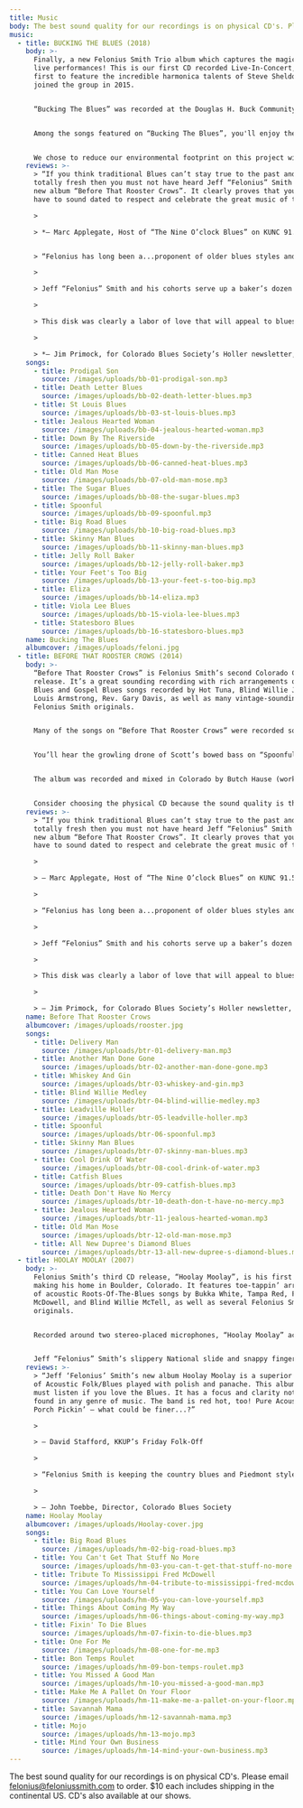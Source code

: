 ```yaml
---
title: Music
body: The best sound quality for our recordings is on physical CD's. Please email [felonius@feloniussmith.com](mailto:felonius@feloniussmith.com) to order. $10 each includes shipping in the continental US. CD's also available at our shows.
music:
  - title: BUCKING THE BLUES (2018)
    body: >-
      Finally, a new Felonius Smith Trio album which captures the magic of our
      live performances! This is our first CD recorded Live-In-Concert, and our
      first to feature the incredible harmonica talents of Steve Sheldon, who
      joined the group in 2015. 


      “Bucking The Blues” was recorded at the Douglas H. Buck Community Recreation Center in Littleton, Colorado on February 23, 2018. It was an evening which found the band in top form and the audience in high spirits. The album boasts 16 of our most requested songs, and captures a 75 minute concert on one disc! 


      Among the songs featured on “Bucking The Blues”, you'll enjoy the soulful vocals and nifty slide guitar work of Felonius Smith on the opening track, “Prodigal Son”; the dueling melodies of slide guitar and harmonica in a unique arrangement of “St. Louis Blues”. Four songs are propelled by the big toot of J. Scott Johnson's sousaphone, including “Down By The Riverside”, “Jealous Hearted Woman”, “Your Feet's Too Big” - and “Jelly Roll Baker” with the sousaphone laying down a mean rhumba beat! On “Spoonful”, the extended, improvised interplay between harmonica and baritone slide guitar is remarkable, as is the ominous growl of the upright bass played with a bow. Another treat is the vocal duet and funky tone of the 1930's National resonator mandolin on the jug band classic “Viola Lee Blues”; and finally a rip-roaring arrangement of the Blind Willie McTell standard “Statesboro Blues”. 


      We chose to reduce our environmental footprint on this project with a simple CD sleeve packaging. Click [HERE](https://feloniussmith.com/files/BuckLinerNotes2018.pdf) to view complete liner notes for all the details about the songs, instruments, plus art and production credits.
    reviews: >-
      > “If you think traditional Blues can’t stay true to the past and still be
      totally fresh then you must not have heard Jeff “Felonius” Smith and his
      new album “Before That Rooster Crows”. It clearly proves that you don’t
      have to sound dated to respect and celebrate the great music of the past.”

      >

      > *– Marc Applegate, Host of “The Nine O’clock Blues” on KUNC 91.5FM* 


      > “Felonius has long been a...proponent of older blues styles and his love of that music shines like a searchlight at a car lot on a cloudy night, with fluid slide and delicate finger picking.

      >

      > Jeff “Felonius” Smith and his cohorts serve up a baker’s dozen blues tunes in pre-WWII style, including six originals, and the emphasis is on fun....

      >

      > This disk was clearly a labor of love that will appeal to blues fans who enjoy unamplified music played on the porch or street corner...Count me in. ”

      >

      > *– Jim Primock, for Colorado Blues Society’s Holler newsletter, Oct.-Nov. 2014*
    songs:
      - title: Prodigal Son
        source: /images/uploads/bb-01-prodigal-son.mp3
      - title: Death Letter Blues
        source: /images/uploads/bb-02-death-letter-blues.mp3
      - title: St Louis Blues
        source: /images/uploads/bb-03-st-louis-blues.mp3
      - title: Jealous Hearted Woman
        source: /images/uploads/bb-04-jealous-hearted-woman.mp3
      - title: Down By The Riverside
        source: /images/uploads/bb-05-down-by-the-riverside.mp3
      - title: Canned Heat Blues
        source: /images/uploads/bb-06-canned-heat-blues.mp3
      - title: Old Man Mose
        source: /images/uploads/bb-07-old-man-mose.mp3
      - title: The Sugar Blues
        source: /images/uploads/bb-08-the-sugar-blues.mp3
      - title: Spoonful
        source: /images/uploads/bb-09-spoonful.mp3
      - title: Big Road Blues
        source: /images/uploads/bb-10-big-road-blues.mp3
      - title: Skinny Man Blues
        source: /images/uploads/bb-11-skinny-man-blues.mp3
      - title: Jelly Roll Baker
        source: /images/uploads/bb-12-jelly-roll-baker.mp3
      - title: Your Feet's Too Big
        source: /images/uploads/bb-13-your-feet-s-too-big.mp3
      - title: Eliza
        source: /images/uploads/bb-14-eliza.mp3
      - title: Viola Lee Blues
        source: /images/uploads/bb-15-viola-lee-blues.mp3
      - title: Statesboro Blues
        source: /images/uploads/bb-16-statesboro-blues.mp3
    name: Bucking The Blues
    albumcover: /images/uploads/feloni.jpg
  - title: BEFORE THAT ROOSTER CROWS (2014)
    body: >-
      “Before That Rooster Crows” is Felonius Smith’s second Colorado CD
      release. It’s a great sounding recording with rich arrangements of Delta
      Blues and Gospel Blues songs recorded by Hot Tuna, Blind Willie Johnson,
      Louis Armstrong, Rev. Gary Davis, as well as many vintage-sounding
      Felonius Smith originals.


      Many of the songs on “Before That Rooster Crows” were recorded sounding exactly like the Felonius Smith Trio performing live, while some songs called for a larger acoustic-blues-band treatment - with help from some wonderful guest musicians. The recording features Felonius’ smooth bottleneck and lap-style National slide guitar work and lead vocals; Nic Clark’s amazing and expressive harmonica playing; and Scott Johnson’s warm and solid upright bass. Scott switches to sousaphone on two tracks, which invokes the vibe of a jug band or a New Orleans street band!


      You’ll hear the growling drone of Scott’s bowed bass on “Spoonful”; Felonius’ ripping lap steel and the infectious drums and sousaphone groove on “Delivery Man”; fabulous three-part vocal harmony on “Blind Willie Medley”; and in the “All New Dupree’s Diamond Blues”, Felonius completely reworks a Grateful Dead lyric story line into an original, reflective folk-blues ballad.


      The album was recorded and mixed in Colorado by Butch Hause (worked with Norman Blake, Peter Rowan) and mastered by multiple Grammy winner David Glasser.


      Consider choosing the physical CD because the sound quality is the best available, the artwork is so cool, and because it's in a Zero Carbon Footprint Package! That's 100% Green Forestry cardboard, all vegetable inks, 100% post-consumer recycled tray, and carbon offset credits for entire package, CD, and shipping to the artist!
    reviews: >-
      > “If you think traditional Blues can’t stay true to the past and still be
      totally fresh then you must not have heard Jeff “Felonius” Smith and his
      new album “Before That Rooster Crows”. It clearly proves that you don’t
      have to sound dated to respect and celebrate the great music of the past.”

      >

      > — Marc Applegate, Host of “The Nine O’clock Blues” on KUNC 91.5FM

      >

      > “Felonius has long been a...proponent of older blues styles and his love of that music shines like a searchlight at a car lot on a cloudy night, with fluid slide and delicate finger picking.

      >

      > Jeff “Felonius” Smith and his cohorts serve up a baker’s dozen blues tunes in pre-WWII style, including six originals, and the emphasis is on fun....

      >

      > This disk was clearly a labor of love that will appeal to blues fans who enjoy unamplified music played on the porch or street corner...Count me in. ”

      >

      > — Jim Primock, for Colorado Blues Society’s Holler newsletter, Oct.-Nov. 2014
    name: Before That Rooster Crows
    albumcover: /images/uploads/rooster.jpg
    songs:
      - title: Delivery Man
        source: /images/uploads/btr-01-delivery-man.mp3
      - title: Another Man Done Gone
        source: /images/uploads/btr-02-another-man-done-gone.mp3
      - title: Whiskey And Gin
        source: /images/uploads/btr-03-whiskey-and-gin.mp3
      - title: Blind Willie Medley
        source: /images/uploads/btr-04-blind-willie-medley.mp3
      - title: Leadville Holler
        source: /images/uploads/btr-05-leadville-holler.mp3
      - title: Spoonful
        source: /images/uploads/btr-06-spoonful.mp3
      - title: Skinny Man Blues
        source: /images/uploads/btr-07-skinny-man-blues.mp3
      - title: Cool Drink Of Water
        source: /images/uploads/btr-08-cool-drink-of-water.mp3
      - title: Catfish Blues
        source: /images/uploads/btr-09-catfish-blues.mp3
      - title: Death Don't Have No Mercy
        source: /images/uploads/btr-10-death-don-t-have-no-mercy.mp3
      - title: Jealous Hearted Woman
        source: /images/uploads/btr-11-jealous-hearted-woman.mp3
      - title: Old Man Mose
        source: /images/uploads/btr-12-old-man-mose.mp3
      - title: All New Dupree's Diamond Blues
        source: /images/uploads/btr-13-all-new-dupree-s-diamond-blues.mp3
  - title: HOOLAY MOOLAY (2007)
    body: >-
      Felonius Smith’s third CD release, “Hoolay Moolay”, is his first since
      making his home in Boulder, Colorado. It features toe-tappin’ arrangements
      of acoustic Roots-Of-The-Blues songs by Bukka White, Tampa Red, Fred
      McDowell, and Blind Willie McTell, as well as several Felonius Smith
      originals.


      Recorded around two stereo-placed microphones, “Hoolay Moolay” achieves the natural, honest sound of a vintage acoustic blues trio playing right in your living room! It was mixed by Butch Hause (Norman Blake, Peter Rowan) and mastered by two-time Grammy winner David Glasser.


      Jeff “Felonius” Smith’s slippery National slide and snappy finger picking guitar style transports one back some 80 years, relaxing on a river bank in southern Mississippi. Jeff Gagliardi’s soulful harmonica interplay with Felonius brings to mind the synchronous musical union of Sonny Terry and Brownie McGhee. Rounding out the trio is Scott Johnson, whose warm yet percussive approach to his upright bass provides the perfect backbeat for the group’s old-time, traditional sound.
    reviews: >-
      > “Jeff ‘Felonius’ Smith’s new album Hoolay Moolay is a superior recording
      of Acoustic Folk/Blues played with polish and panache. This album is a
      must listen if you love the Blues. It has a focus and clarity not often
      found in any genre of music. The band is red hot, too! Pure Acoustic Back
      Porch Pickin’ — what could be finer...?”

      >

      > — David Stafford, KKUP’s Friday Folk-Off

      >

      > “Felonius Smith is keeping the country blues and Piedmont style alive. Jeff ‘Felonius’ Smith is carrying the torch and doing it well! His clean picking style on his collection of National guitars immediately brings to mind Tampa Red and Blind Blake. The rock-steady upright bass is handled by Scott Johnson and the harmonica chores fall to Jeff Gagliardi (this CD is worth recommending just for his playing)! If you’re a fan of country blues done right, don’t wait, and go see these guys in the flesh.”

      >

      > — John Toebbe, Director, Colorado Blues Society
    name: Hoolay Moolay
    albumcover: /images/uploads/Hoolay-cover.jpg
    songs:
      - title: Big Road Blues
        source: /images/uploads/hm-02-big-road-blues.mp3
      - title: You Can't Get That Stuff No More
        source: /images/uploads/hm-03-you-can-t-get-that-stuff-no-more.mp3
      - title: Tribute To Mississippi Fred McDowell
        source: /images/uploads/hm-04-tribute-to-mississippi-fred-mcdowell.mp3
      - title: You Can Love Yourself
        source: /images/uploads/hm-05-you-can-love-yourself.mp3
      - title: Things About Coming My Way
        source: /images/uploads/hm-06-things-about-coming-my-way.mp3
      - title: Fixin' To Die Blues
        source: /images/uploads/hm-07-fixin-to-die-blues.mp3
      - title: One For Me
        source: /images/uploads/hm-08-one-for-me.mp3
      - title: Bon Temps Roulet
        source: /images/uploads/hm-09-bon-temps-roulet.mp3
      - title: You Missed A Good Man
        source: /images/uploads/hm-10-you-missed-a-good-man.mp3
      - title: Make Me A Pallet On Your Floor
        source: /images/uploads/hm-11-make-me-a-pallet-on-your-floor.mp3
      - title: Savannah Mama
        source: /images/uploads/hm-12-savannah-mama.mp3
      - title: Mojo
        source: /images/uploads/hm-13-mojo.mp3
      - title: Mind Your Own Business
        source: /images/uploads/hm-14-mind-your-own-business.mp3
---
```

The best sound quality for our recordings is on physical CD's. Please email [felonius@feloniussmith.com](mailto:felonius@feloniussmith.com) to order. $10 each includes shipping in the continental US. CD's also available at our shows.